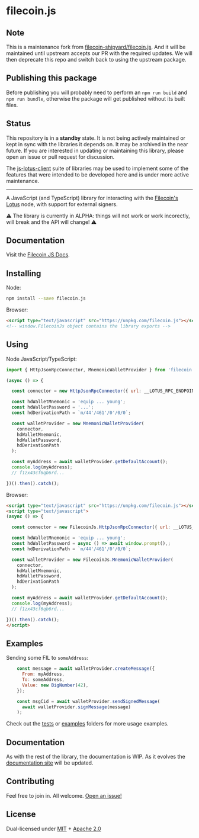# filecoin.js

## Note

This is a maintenance fork from [filecoin-shipyard/filecoin.js](https://github.com/filecoin-shipyard/filecoin.js). And it will be maintained until upstream accepts our PR with the required updates. We will then deprecate this repo and switch back to using the upstream package.

## Publishing this package

Before publishing you will probably need to perform an `npm run build` and `npm run bundle`, otherwise the package will get published without its built files.

## Status

This repository is in a **standby** state. It is not being actively maintained or kept in sync with the libraries it depends on. It may be archived in the near future. If you are interested in updating or maintaining this library, please open an issue or pull request for discussion.

The [js-lotus-client](https://github.com/filecoin-shipyard/js-lotus-client) suite of libraries may be used to implement some of the features that were intended to be developed here and is under more active maintenance.

---

A JavaScript (and TypeScript) library for interacting with the [Filecoin's](https://filecoin.io) [Lotus](https://github.com/filecoin-project/lotus) node, with support for external signers.

:warning: The library is currently in ALPHA: things will not work or work incorectly, will break and the API will change! :warning:

## Documentation

Visit the [Filecoin JS Docs](https://filecoin-shipyard.github.io/filecoin.js/).

## Installing

Node:

```bash
npm install --save filecoin.js
```

Browser:

```html
<script type="text/javascript" src="https://unpkg.com/filecoin.js"></script>
<!-- window.FilecoinJs object contains the library exports -->
```
## Using

Node JavaScript/TypeScript:

```javascript
import { HttpJsonRpcConnector, MnemonicWalletProvider } from 'filecoin.js';

(async () => {

  const connector = new HttpJsonRpcConnector({ url: __LOTUS_RPC_ENDPOINT__, token: __LOTUS_AUTH_TOKEN__ });

  const hdWalletMnemonic = 'equip ... young';
  const hdWalletPassword = '...';
  const hdDerivationPath = `m/44'/461'/0'/0/0`;

  const walletProvider = new MnemonicWalletProvider(
    connector,
    hdWalletMnemonic,
    hdWalletPassword,
    hdDerivationPath
  );

  const myAddress = await walletProvider.getDefaultAccount();
  console.log(myAddress);
  // f1zx43cf6qb6rd...

})().then().catch();
```

Browser:

```html
<script type="text/javascript" src="https://unpkg.com/filecoin.js"></script>
<script type="text/javascript">
(async () => {

  const connector = new FilecoinJs.HttpJsonRpcConnector({ url: __LOTUS_RPC_ENDPOINT__, token: __LOTUS_AUTH_TOKEN__ });

  const hdWalletMnemonic = 'equip ... young';
  const hdWalletPassword = async () => await window.prompt(),;
  const hdDerivationPath = `m/44'/461'/0'/0/0`;

  const walletProvider = new FilecoinJs.MnemonicWalletProvider(
    connector,
    hdWalletMnemonic,
    hdWalletPassword,
    hdDerivationPath
  );

  const myAddress = await walletProvider.getDefaultAccount();
  console.log(myAddress);
  // f1zx43cf6qb6rd...

})().then().catch();
</script>
```

## Examples

Sending some FIL to `someAddress`:

```javascript
    const message = await walletProvider.createMessage({
      From: myAddress,
      To: someAddress,
      Value: new BigNumber(42),
    });

    const msgCid = await walletProvider.sendSignedMessage(
      await walletProvider.signMessage(message)
    );
```

Check out the [tests](./tests/) or [examples](./documentation/examples) folders for more usage examples.

## Documentation

As with the rest of the library, the documentation is WIP. As it evolves the [documentation site](https://filecoin-shipyard.github.io/filecoin.js/) will be updated.

## Contributing

Feel free to join in. All welcome. [Open an issue!](https://github.com/Digital-MOB-Filecoin/filecoin.js/issues)

## License

Dual-licensed under [MIT](./LICENSE-MIT) + [Apache 2.0](./LICENSE-APACHE)
